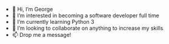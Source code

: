 - 👋 Hi, I’m George
- 👀 I’m interested in becoming a software developer full time
- 🌱 I’m currently learning Python 3
- 💞️ I’m looking to collaborate on anything to increase my skills
- 📫 Drop me a message!

<!---
itsGeorge97/itsGeorge97 is a ✨ special ✨ repository because its `README.md` (this file) appears on your GitHub profile.
You can click the Preview link to take a look at your changes.
--->
